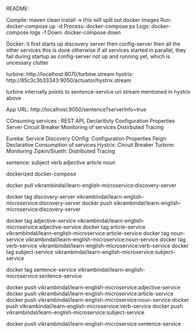 README:

Compile: maven clean install -> this will spill out docker images
Run: docker-compose up -d
Process: docker-compose ps
Logs: docker-compose logs -f
Down: docker-compose down

Docker: 
it first starts up discovery server then config-server then all the other services
this is done otherwise if all services started in parallel, they fail during startup as
config-server not up and running yet, which is uncessary clutter

turbine: http://localhost:8070/turbine.stream
hystrix: http://85c3c3b33343:9050/actuator/hystrix.stream

turbine internally points to sentence-service uri stream mentioned in hystrix above

App URL: http://localhost:9050/sentence?serverInfo=true


COnsuming services : REST API, Declaritivly
Configuration Properties Server
Circuit Breaker
Monitoring of services
Distirbuted Tracing

Eureka: Service Discovery
COnfig: Configuration Properties
Feign: Declarative Consumption of services
Hystrix: Circuit Breaker
Turbine: Monitoring
Zipkin/Slueth: Distributed Tracing


sentence: subject verb adjective article noun

dockerized
docker-compose

docker pull vikrambindal/learn-english-microservice:discovery-server


docker tag discovery-server vikrambindal/learn-english-microservice:discovery-server
docker push vikrambindal/learn-english-microservice:discovery-server

docker tag adjective-service vikrambindal/learn-english-microservice:adjective-service
docker tag article-service vikrambindal/learn-english-microservice:article-service
docker tag noun-service vikrambindal/learn-english-microservice:noun-service
docker tag verb-service vikrambindal/learn-english-microservice:verb-service
docker tag subject-service vikrambindal/learn-english-microservice:subject-service

docker tag sentence-service vikrambindal/learn-english-microservice:sentence-service

docker push vikrambindal/learn-english-microservice:adjective-service
docker push vikrambindal/learn-english-microservice:article-service
docker push vikrambindal/learn-english-microservice:noun-service
docker push vikrambindal/learn-english-microservice:verb-service
docker push vikrambindal/learn-english-microservice:subject-service

docker push vikrambindal/learn-english-microservice:sentence-service
